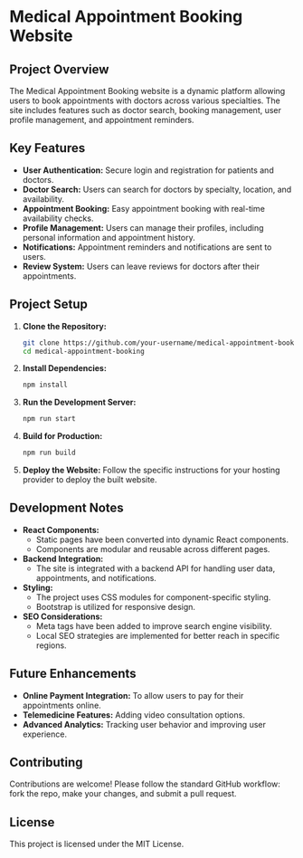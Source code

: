 
# Medical Appointment Booking Website

## Project Overview
The Medical Appointment Booking website is a dynamic platform allowing users to book appointments with doctors across various specialties. The site includes features such as doctor search, booking management, user profile management, and appointment reminders.

## Key Features
- **User Authentication:** Secure login and registration for patients and doctors.
- **Doctor Search:** Users can search for doctors by specialty, location, and availability.
- **Appointment Booking:** Easy appointment booking with real-time availability checks.
- **Profile Management:** Users can manage their profiles, including personal information and appointment history.
- **Notifications:** Appointment reminders and notifications are sent to users.
- **Review System:** Users can leave reviews for doctors after their appointments.

## Project Setup
1. **Clone the Repository:**
   ```bash
   git clone https://github.com/your-username/medical-appointment-booking.git
   cd medical-appointment-booking
2. **Install Dependencies:**
    ```bash
    npm install
3. **Run the Development Server:**
    ```bash
    npm run start
4. **Build for Production:**
    ```bash
    npm run build
5. **Deploy the Website:**
Follow the specific instructions for your hosting provider to deploy the built website.

## Development Notes

-   **React Components:**
    -   Static pages have been converted into dynamic React components.
    -   Components are modular and reusable across different pages.
-   **Backend Integration:**
    -   The site is integrated with a backend API for handling user data, appointments, and notifications.
-   **Styling:**
    -   The project uses CSS modules for component-specific styling.
    -   Bootstrap is utilized for responsive design.
-   **SEO Considerations:**
    -   Meta tags have been added to improve search engine visibility.
    -   Local SEO strategies are implemented for better reach in specific regions.
## Future Enhancements

-   **Online Payment Integration:** To allow users to pay for their appointments online.
-   **Telemedicine Features:** Adding video consultation options.
-   **Advanced Analytics:** Tracking user behavior and improving user experience.

## Contributing

Contributions are welcome! Please follow the standard GitHub workflow: fork the repo, make your changes, and submit a pull request.

## License

This project is licensed under the MIT License.